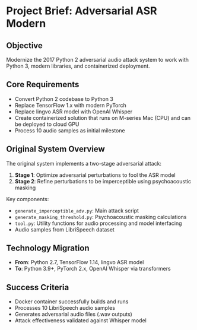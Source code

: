 # Project Brief: Adversarial ASR Modern

## Objective
Modernize the 2017 Python 2 adversarial audio attack system to work with Python 3, modern libraries, and containerized deployment.

## Core Requirements
- Convert Python 2 codebase to Python 3
- Replace TensorFlow 1.x with modern PyTorch
- Replace lingvo ASR model with OpenAI Whisper
- Create containerized solution that runs on M-series Mac (CPU) and can be deployed to cloud GPU
- Process 10 audio samples as initial milestone

## Original System Overview
The original system implements a two-stage adversarial attack:
1. **Stage 1**: Optimize adversarial perturbations to fool the ASR model
2. **Stage 2**: Refine perturbations to be imperceptible using psychoacoustic masking

Key components:
- `generate_imperceptible_adv.py`: Main attack script
- `generate_masking_threshold.py`: Psychoacoustic masking calculations
- `tool.py`: Utility functions for audio processing and model interfacing
- Audio samples from LibriSpeech dataset

## Technology Migration
- **From**: Python 2.7, TensorFlow 1.14, lingvo ASR model
- **To**: Python 3.9+, PyTorch 2.x, OpenAI Whisper via transformers

## Success Criteria
- Docker container successfully builds and runs
- Processes 10 LibriSpeech audio samples
- Generates adversarial audio files (.wav outputs)
- Attack effectiveness validated against Whisper model
